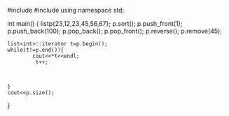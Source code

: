 #include<iostream>
#include<list>
using namespace std;

int main()
{
    list<int>p{23,12,23,45,56,67};
    p.sort();
    p.push_front(1);
    p.push_back(100);
    p.pop_back();
    p.pop_front();
    p.reverse();
    p.remove(45);

    list<int>::iterator t=p.begin();
    while(t!=p.end()){
            cout<<*t<<endl;
             t++;



    }
    cout<<p.size();
}


